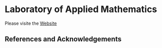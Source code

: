 # Laboratory of Applied Mathematics



Please visite the 
[Website](https://ajeetkbhardwaj.github.io/Lab-for-Applied-Mathematics/)













## References and Acknowledgements

